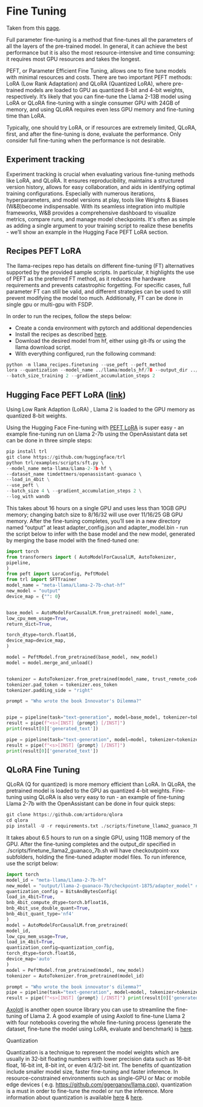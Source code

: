 # Fine Tuning

Taken from this [page](https://ai.meta.com/llama/get-started/#fine-tuning).

Full parameter fine-tuning is a method that fine-tunes all the parameters of all the layers of the pre-trained model. In general, it can achieve the best performance but it is also the most resource-intensive and time consuming: it requires most GPU resources and takes the longest.

PEFT, or Parameter Efficient Fine Tuning, allows one to fine tune models with minimal resources and costs. There are two important PEFT methods: LoRA (Low Rank Adaptation) and QLoRA (Quantized LoRA), where pre-trained models are loaded to GPU as quantized 8-bit and 4-bit weights, respectively. It’s likely that you can fine-tune the Llama 2-13B model using LoRA or QLoRA fine-tuning with a single consumer GPU with 24GB of memory, and using QLoRA requires even less GPU memory and fine-tuning time than LoRA.

Typically, one should try LoRA, or if resources are extremely limited, QLoRA, first, and after the fine-tuning is done, evaluate the performance. Only consider full fine-tuning when the performance is not desirable.

## Experiment tracking

Experiment tracking is crucial when evaluating various fine-tuning methods like LoRA, and QLoRA. It ensures reproducibility, maintains a structured version history, allows for easy collaboration, and aids in identifying optimal training configurations. Especially with numerous iterations, hyperparameters, and model versions at play, tools like Weights & Biases (W&B)become indispensable. With its seamless integration into multiple frameworks, W&B provides a comprehensive dashboard to visualize metrics, compare runs, and manage model checkpoints. It's often as simple as adding a single argument to your training script to realize these benefits - we’ll show an example in the Hugging Face PEFT LoRA section.

## Recipes PEFT LoRA

The llama-recipes repo has details on different fine-tuning (FT) alternatives supported by the provided sample scripts. In particular, it highlights the use of PEFT as the preferred FT method, as it reduces the hardware requirements and prevents catastrophic forgetting. For specific cases, full parameter FT can still be valid, and different strategies can be used to still prevent modifying the model too much. Additionally, FT can be done in single gpu or multi-gpu with FSDP.

In order to run the recipes, follow the steps below:

- Create a conda environment with pytorch and additional dependencies
- Install the recipes as described [here](https://github.com/facebookresearch/llama-recipes#install-with-pip).
- Download the desired model from hf, either using git-lfs or using the llama download script.
- With everything configured, run the following command:

```Python
python -m llama_recipes.finetuning --use_peft --peft_method
lora --quantization --model_name ../llama/models_hf/7B --output_dir ../llama/models_ft/7B-peft 
--batch_size_training 2 --gradient_accumulation_steps 2
```

## Hugging Face PEFT LoRA ([link](https://github.com/huggingface/peft))

Using Low Rank Adaption (LoRA) , Llama 2 is loaded to the GPU memory as quantized 8-bit weights.

Using the Hugging Face Fine-tuning with [PEFT LoRA](https://huggingface.co/blog/llama2#fine-tuning-with-peft) is super easy - an example fine-tuning run on Llama 2-7b using the OpenAssistant data set can be done in three simple steps:

```Python
pip install trl
git clone https://github.com/huggingface/trl
python trl/examples/scripts/sft.py \ 
--model_name meta-llama/Llama-2-7b-hf \ 
--dataset_name timdettmers/openassistant-guanaco \ 
--load_in_4bit \
--use_peft \
--batch_size 4 \ --gradient_accumulation_steps 2 \
--log_with wandb
```

This takes about 16 hours on a single GPU and uses less than 10GB GPU memory; changing batch size to 8/16/32 will use over 11/16/25 GB GPU memory. After the fine-tuning completes, you’ll see in a new directory named “output” at least adapter_config.json and adapter_model.bin - run the script below to infer with the base model and the new model, generated by merging the base model with the fined-tuned one:

```Python
import torch
from transformers import ( AutoModelForCausalLM, AutoTokenizer,
pipeline,
)
from peft import LoraConfig, PeftModel 
from trl import SFTTrainer
model_name = "meta-llama/Llama-2-7b-chat-hf" 
new_model = "output"
device_map = {"": 0}


base_model = AutoModelForCausalLM.from_pretrained( model_name,
low_cpu_mem_usage=True,
return_dict=True,

torch_dtype=torch.float16,
device_map=device_map,
)

model = PeftModel.from_pretrained(base_model, new_model)
model = model.merge_and_unload()


tokenizer = AutoTokenizer.from_pretrained(model_name, trust_remote_code=True) 
tokenizer.pad_token = tokenizer.eos_token
tokenizer.padding_side = "right"

prompt = "Who wrote the book Innovator's Dilemma?"


pipe = pipeline(task="text-generation", model=base_model, tokenizer=tokenizer, max_length=200)
result = pipe(f"<s>[INST] {prompt} [/INST]")
print(result[0]['generated_text'])

pipe = pipeline(task="text-generation", model=model, tokenizer=tokenizer, max_length=200)
result = pipe(f"<s>[INST] {prompt} [/INST]")
print(result[0]['generated_text'])
```

## QLoRA Fine Tuning

QLoRA (Q for quantized) is more memory efficient than LoRA. In QLoRA, the pretrained model is loaded to the GPU as quantized 4-bit weights. Fine-tuning using QLoRA is also very easy to run - an example of fine-tuning Llama 2-7b with the OpenAssistant can be done in four quick steps:

```Python
git clone https://github.com/artidoro/qlora 
cd qlora
pip install -U -r requirements.txt ./scripts/finetune_llama2_guanaco_7b.sh
```

It takes about 6.5 hours to run on a single GPU, using 11GB memory of the GPU. After the fine-tuning completes and the output_dir specified in ./scripts/finetune_llama2_guanaco_7b.sh will have checkoutpoint-xxx subfolders, holding the fine-tuned adapter model files. To run inference, use the script below:

```Python
import torch
model_id = "meta-llama/Llama-2-7b-hf"
new_model = "output/llama-2-guanaco-7b/checkpoint-1875/adapter_model" # change if needed
quantization_config = BitsAndBytesConfig(
load_in_4bit=True,
bnb_4bit_compute_dtype=torch.bfloat16,
bnb_4bit_use_double_quant=True,
bnb_4bit_quant_type='nf4'
)
model = AutoModelForCausalLM.from_pretrained(
model_id,
low_cpu_mem_usage=True,
load_in_4bit=True,
quantization_config=quantization_config,
torch_dtype=torch.float16,
device_map='auto'
)
model = PeftModel.from_pretrained(model, new_model)
tokenizer = AutoTokenizer.from_pretrained(model_id)

prompt = "Who wrote the book innovator's dilemma?"
pipe = pipeline(task="text-generation", model=model, tokenizer=tokenizer, max_length=200)
result = pipe(f"<s>[INST] {prompt} [/INST]") print(result[0]['generated_text'])
```

[Axolotl](https://github.com/OpenAccess-AI-Collective/axolotl) is another open source library you can use to streamline the fine-tuning of Llama 2. A good example of using Axolotl to fine-tune Llama 2 with four notebooks covering the whole fine-tuning process (generate the dataset, fine-tune the model using LoRA, evaluate and benchmark) is [here](https://github.com/OpenPipe/OpenPipe/tree/main/examples/classify-recipes).


Quantization

Quantization is a technique to represent the model weights which are usually in 32-bit floating numbers with lower precision data such as 16-bit float, 16-bit int, 8-bit int, or even 4/3/2-bit int. The benefits of quantization include smaller model size, faster fine-tuning and faster inference. In resource-constrained environments such as single-GPU or Mac or mobile edge devices ( e.g. https://github.com/ggerganov/llama.cpp), quantization is a must in order to fine-tune the model or run the inference. More information about quantization is available [here](https://pytorch.org/blog/introduction-to-quantization-on-pytorch/) & [here](https://huggingface.co/docs/optimum/concept_guides/quantization).
